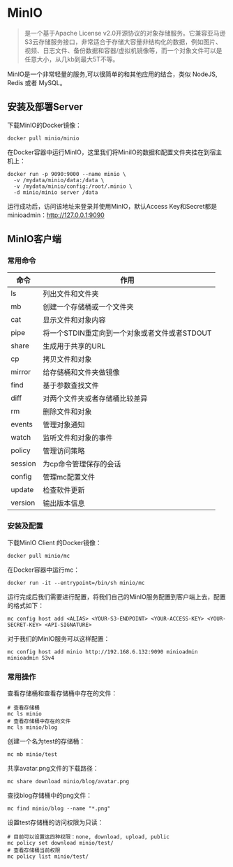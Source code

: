 # MinIO 

> 是一个基于Apache License v2.0开源协议的对象存储服务。它兼容亚马逊S3云存储服务接口，非常适合于存储大容量非结构化的数据，例如图片、视频、日志文件、备份数据和容器/虚拟机镜像等，而一个对象文件可以是任意大小，从几kb到最大5T不等。

MinIO是一个非常轻量的服务,可以很简单的和其他应用的结合，类似 NodeJS, Redis 或者 MySQL。

## 安装及部署Server

下载MinIO的Docker镜像：

```
docker pull minio/minio

```

在Docker容器中运行MinIO，这里我们将MiniIO的数据和配置文件夹挂在到宿主机上：

```
docker run -p 9090:9000 --name minio \
  -v /mydata/minio/data:/data \
  -v /mydata/minio/config:/root/.minio \
  -d minio/minio server /data

```

运行成功后，访问该地址来登录并使用MinIO，默认Access Key和Secret都是minioadmin：http://127.0.0.1:9090

## MinIO客户端

### 常用命令

<table>
<thead>
<tr>
<th>命令</th>
<th>作用</th>
</tr>
</thead>
<tbody>
<tr>
<td>ls</td>
<td>列出文件和文件夹</td>
</tr>
<tr>
<td>mb</td>
<td>创建一个存储桶或一个文件夹</td>
</tr>
<tr>
<td>cat</td>
<td>显示文件和对象内容</td>
</tr>
<tr>
<td>pipe</td>
<td>将一个STDIN重定向到一个对象或者文件或者STDOUT</td>
</tr>
<tr>
<td>share</td>
<td>生成用于共享的URL</td>
</tr>
<tr>
<td>cp</td>
<td>拷贝文件和对象</td>
</tr>
<tr>
<td>mirror</td>
<td>给存储桶和文件夹做镜像</td>
</tr>
<tr>
<td>find</td>
<td>基于参数查找文件</td>
</tr>
<tr>
<td>diff</td>
<td>对两个文件夹或者存储桶比较差异</td>
</tr>
<tr>
<td>rm</td>
<td>删除文件和对象</td>
</tr>
<tr>
<td>events</td>
<td>管理对象通知</td>
</tr>
<tr>
<td>watch</td>
<td>监听文件和对象的事件</td>
</tr>
<tr>
<td>policy</td>
<td>管理访问策略</td>
</tr>
<tr>
<td>session</td>
<td>为cp命令管理保存的会话</td>
</tr>
<tr>
<td>config</td>
<td>管理mc配置文件</td>
</tr>
<tr>
<td>update</td>
<td>检查软件更新</td>
</tr>
<tr>
<td>version</td>
<td>输出版本信息</td>
</tr>
</tbody>
</table>

### 安装及配置

下载MinIO Client 的Docker镜像：

```
docker pull minio/mc

```

在Docker容器中运行mc：

```
docker run -it --entrypoint=/bin/sh minio/mc

```

运行完成后我们需要进行配置，将我们自己的MinIO服务配置到客户端上去，配置的格式如下：

```
mc config host add <ALIAS> <YOUR-S3-ENDPOINT> <YOUR-ACCESS-KEY> <YOUR-SECRET-KEY> <API-SIGNATURE>

```

对于我们的MinIO服务可以这样配置：

```
mc config host add minio http://192.168.6.132:9090 minioadmin minioadmin S3v4
```

### 常用操作

查看存储桶和查看存储桶中存在的文件：

```
# 查看存储桶
mc ls minio
# 查看存储桶中存在的文件
mc ls minio/blog

```

创建一个名为test的存储桶：

```
mc mb minio/test

```

共享avatar.png文件的下载路径：

```
mc share download minio/blog/avatar.png

```

查找blog存储桶中的png文件：

```
mc find minio/blog --name "*.png"

```

设置test存储桶的访问权限为只读：

```
# 目前可以设置这四种权限：none, download, upload, public
mc policy set download minio/test/
# 查看存储桶当前权限
mc policy list minio/test/

```
